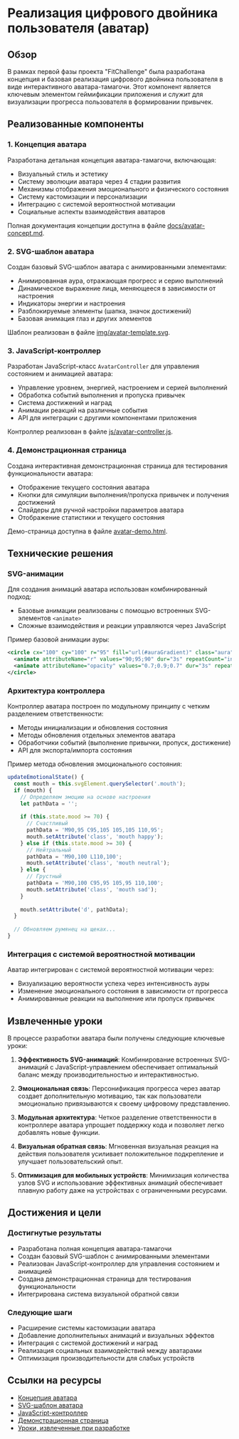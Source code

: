 # Реализация цифрового двойника пользователя (аватар)

## Обзор

В рамках первой фазы проекта "FitChallenge" была разработана концепция и базовая реализация цифрового двойника пользователя в виде интерактивного аватара-тамагочи. Этот компонент является ключевым элементом геймификации приложения и служит для визуализации прогресса пользователя в формировании привычек.

## Реализованные компоненты

### 1. Концепция аватара

Разработана детальная концепция аватара-тамагочи, включающая:
- Визуальный стиль и эстетику
- Систему эволюции аватара через 4 стадии развития
- Механизмы отображения эмоционального и физического состояния
- Систему кастомизации и персонализации
- Интеграцию с системой вероятностной мотивации
- Социальные аспекты взаимодействия аватаров

Полная документация концепции доступна в файле [docs/avatar-concept.md](../../avatar-concept.md).

### 2. SVG-шаблон аватара

Создан базовый SVG-шаблон аватара с анимированными элементами:
- Анимированная аура, отражающая прогресс и серию выполнений
- Динамическое выражение лица, меняющееся в зависимости от настроения
- Индикаторы энергии и настроения
- Разблокируемые элементы (шапка, значок достижений)
- Базовая анимация глаз и других элементов

Шаблон реализован в файле [img/avatar-template.svg](../../img/avatar-template.svg).

### 3. JavaScript-контроллер

Разработан JavaScript-класс `AvatarController` для управления состоянием и анимацией аватара:
- Управление уровнем, энергией, настроением и серией выполнений
- Обработка событий выполнения и пропуска привычек
- Система достижений и наград
- Анимации реакций на различные события
- API для интеграции с другими компонентами приложения

Контроллер реализован в файле [js/avatar-controller.js](../../js/avatar-controller.js).

### 4. Демонстрационная страница

Создана интерактивная демонстрационная страница для тестирования функциональности аватара:
- Отображение текущего состояния аватара
- Кнопки для симуляции выполнения/пропуска привычек и получения достижений
- Слайдеры для ручной настройки параметров аватара
- Отображение статистики и текущего состояния

Демо-страница доступна в файле [avatar-demo.html](../../avatar-demo.html).

## Технические решения

### SVG-анимации

Для создания анимаций аватара использован комбинированный подход:
- Базовые анимации реализованы с помощью встроенных SVG-элементов `<animate>`
- Сложные взаимодействия и реакции управляются через JavaScript

Пример базовой анимации ауры:
```xml
<circle cx="100" cy="100" r="95" fill="url(#auraGradient)" class="aura">
  <animate attributeName="r" values="90;95;90" dur="3s" repeatCount="indefinite" />
  <animate attributeName="opacity" values="0.7;0.9;0.7" dur="3s" repeatCount="indefinite" />
</circle>
```

### Архитектура контроллера

Контроллер аватара построен по модульному принципу с четким разделением ответственности:
- Методы инициализации и обновления состояния
- Методы обновления отдельных элементов аватара
- Обработчики событий (выполнение привычки, пропуск, достижение)
- API для экспорта/импорта состояния

Пример метода обновления эмоционального состояния:
```javascript
updateEmotionalState() {
  const mouth = this.svgElement.querySelector('.mouth');
  if (mouth) {
    // Определяем эмоцию на основе настроения
    let pathData = '';
    
    if (this.state.mood >= 70) {
      // Счастливый
      pathData = 'M90,95 C95,105 105,105 110,95';
      mouth.setAttribute('class', 'mouth happy');
    } else if (this.state.mood >= 30) {
      // Нейтральный
      pathData = 'M90,100 L110,100';
      mouth.setAttribute('class', 'mouth neutral');
    } else {
      // Грустный
      pathData = 'M90,100 C95,95 105,95 110,100';
      mouth.setAttribute('class', 'mouth sad');
    }
    
    mouth.setAttribute('d', pathData);
  }
  
  // Обновляем румянец на щеках...
}
```

### Интеграция с системой вероятностной мотивации

Аватар интегрирован с системой вероятностной мотивации через:
- Визуализацию вероятности успеха через интенсивность ауры
- Изменение эмоционального состояния в зависимости от прогресса
- Анимированные реакции на выполнение или пропуск привычек

## Извлеченные уроки

В процессе разработки аватара были получены следующие ключевые уроки:

1. **Эффективность SVG-анимаций**: Комбинирование встроенных SVG-анимаций с JavaScript-управлением обеспечивает оптимальный баланс между производительностью и интерактивностью.

2. **Эмоциональная связь**: Персонификация прогресса через аватар создает дополнительную мотивацию, так как пользователи эмоционально привязываются к своему цифровому представлению.

3. **Модульная архитектура**: Четкое разделение ответственности в контроллере аватара упрощает поддержку кода и позволяет легко добавлять новые функции.

4. **Визуальная обратная связь**: Мгновенная визуальная реакция на действия пользователя усиливает положительное подкрепление и улучшает пользовательский опыт.

5. **Оптимизация для мобильных устройств**: Минимизация количества узлов SVG и использование эффективных анимаций обеспечивает плавную работу даже на устройствах с ограниченными ресурсами.

## Достижения и цели

### Достигнутые результаты

- Разработана полная концепция аватара-тамагочи
- Создан базовый SVG-шаблон с анимированными элементами
- Реализован JavaScript-контроллер для управления состоянием и анимацией
- Создана демонстрационная страница для тестирования функциональности
- Интегрирована система визуальной обратной связи

### Следующие шаги

- Расширение системы кастомизации аватара
- Добавление дополнительных анимаций и визуальных эффектов
- Интеграция с системой достижений и наград
- Реализация социальных взаимодействий между аватарами
- Оптимизация производительности для слабых устройств

## Ссылки на ресурсы

- [Концепция аватара](../../avatar-concept.md)
- [SVG-шаблон аватара](../../img/avatar-template.svg)
- [JavaScript-контроллер](../../js/avatar-controller.js)
- [Демонстрационная страница](../../avatar-demo.html)
- [Уроки, извлеченные при разработке](../../@lessons-learned.md) 